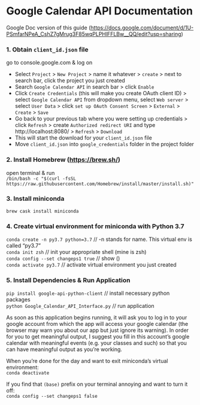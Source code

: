 # Google Calendar API Documentation

Google Doc version of this guide (https://docs.google.com/document/d/1U-PSmfarNPeA_CshZ7gMrug3F85wqPLPHlFFLBw__QQ/edit?usp=sharing)

### 1. Obtain `client_id.json` file

go to console.google.com & log on<br>
- Select `Project` > `New Project` > name it whatever > `create` > next to search bar, click the project you just created<br>
- Search `Google Calendar API` in search bar > click `Enable` <br>
- Click `Create Credentials` (this will make you create OAuth client ID) > select `Google Calendar API` from dropdown menu, select `Web server` > select `User Data` > click `set up OAuth Consent Screen` > `External` > `Create` > `Save`<br>
- Go back to your previous tab where you were setting up credentials > click `Refresh` > create `Authorized redirect URI` and type http://localhost:8080/ > `Refresh` > `Download`<br>
- This will start the download for your `client_id.json` file<br>
- Move `client_id.json` into `google_credentials` folder in the project folder<br>

### 2. Install Homebrew (https://brew.sh/)
open terminal & run<br>
`/bin/bash -c "$(curl -fsSL https://raw.githubusercontent.com/Homebrew/install/master/install.sh)"` <br>

### 3. Install miniconda
`brew cask install miniconda`<br>

### 4. Create virtual environment for miniconda with Python 3.7
`conda create -n py3.7 python=3.7`		// -n stands for name. This virtual env is called “py3.7”<br>
`conda init zsh`					// init your appropriate shell (mine is zsh)<br>
`conda config --set changeps1 true`		// show (<virtual environment name>)<br>
`conda activate py3.7`				// activate virtual environment you just created<br>

### 5. Install Dependencies & Run Application
`pip install google-api-python-client`		// install necessary python packages<br>
`python Google_Calendar_API_Interface.py`	// run application<br>

As soon as this application begins running, it will ask you to log in to your google account from which the app will access your google calendar (the browser may warn you about our app but just ignore its warning). In order for you to get meaningful output, I suggest you fill in this account’s google calendar with meaningful events (e.g. your classes and such) so that you can have meaningful output as you’re working.

When you’re done for the day and want to exit miniconda’s virtual environment:<br>
`conda deactivate`<br>

If you find that `(base)` prefix on your terminal annoying and want to turn it off:<br>
`conda config --set changeps1 false`

